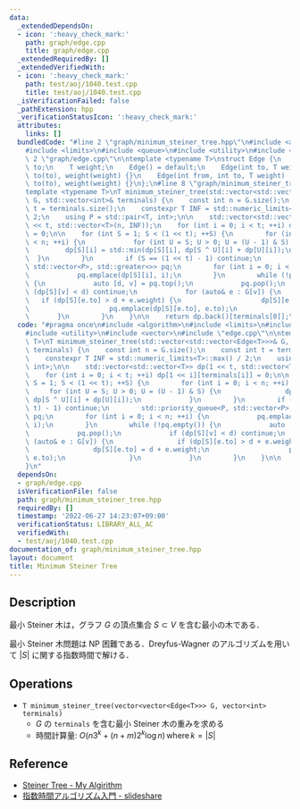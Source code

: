 ```yaml
---
data:
  _extendedDependsOn:
  - icon: ':heavy_check_mark:'
    path: graph/edge.cpp
    title: graph/edge.cpp
  _extendedRequiredBy: []
  _extendedVerifiedWith:
  - icon: ':heavy_check_mark:'
    path: test/aoj/1040.test.cpp
    title: test/aoj/1040.test.cpp
  _isVerificationFailed: false
  _pathExtension: hpp
  _verificationStatusIcon: ':heavy_check_mark:'
  attributes:
    links: []
  bundledCode: "#line 2 \"graph/minimum_steiner_tree.hpp\"\n#include <algorithm>\n\
    #include <limits>\n#include <queue>\n#include <utility>\n#include <vector>\n#line\
    \ 2 \"graph/edge.cpp\"\n\ntemplate <typename T>\nstruct Edge {\n    int from,\
    \ to;\n    T weight;\n    Edge() = default;\n    Edge(int to, T weight) : from(-1),\
    \ to(to), weight(weight) {}\n    Edge(int from, int to, T weight) : from(from),\
    \ to(to), weight(weight) {}\n};\n#line 8 \"graph/minimum_steiner_tree.hpp\"\n\n\
    template <typename T>\nT minimum_steiner_tree(std::vector<std::vector<Edge<T>>>&\
    \ G, std::vector<int>& terminals) {\n    const int n = G.size();\n    const int\
    \ t = terminals.size();\n    constexpr T INF = std::numeric_limits<T>::max() /\
    \ 2;\n    using P = std::pair<T, int>;\n\n    std::vector<std::vector<T>> dp(1\
    \ << t, std::vector<T>(n, INF));\n    for (int i = 0; i < t; ++i) dp[1 << i][terminals[i]]\
    \ = 0;\n\n    for (int S = 1; S < (1 << t); ++S) {\n        for (int i = 0; i\
    \ < n; ++i) {\n            for (int U = S; U > 0; U = (U - 1) & S) {\n       \
    \         dp[S][i] = std::min(dp[S][i], dp[S ^ U][i] + dp[U][i]);\n          \
    \  }\n        }\n        if (S == (1 << t) - 1) continue;\n        std::priority_queue<P,\
    \ std::vector<P>, std::greater<>> pq;\n        for (int i = 0; i < n; ++i) {\n\
    \            pq.emplace(dp[S][i], i);\n        }\n        while (!pq.empty())\
    \ {\n            auto [d, v] = pq.top();\n            pq.pop();\n            if\
    \ (dp[S][v] < d) continue;\n            for (auto& e : G[v]) {\n             \
    \   if (dp[S][e.to] > d + e.weight) {\n                    dp[S][e.to] = d + e.weight;\n\
    \                    pq.emplace(dp[S][e.to], e.to);\n                }\n     \
    \       }\n        }\n    }\n\n    return dp.back()[terminals[0]];\n}\n"
  code: "#pragma once\n#include <algorithm>\n#include <limits>\n#include <queue>\n\
    #include <utility>\n#include <vector>\n#include \"edge.cpp\"\n\ntemplate <typename\
    \ T>\nT minimum_steiner_tree(std::vector<std::vector<Edge<T>>>& G, std::vector<int>&\
    \ terminals) {\n    const int n = G.size();\n    const int t = terminals.size();\n\
    \    constexpr T INF = std::numeric_limits<T>::max() / 2;\n    using P = std::pair<T,\
    \ int>;\n\n    std::vector<std::vector<T>> dp(1 << t, std::vector<T>(n, INF));\n\
    \    for (int i = 0; i < t; ++i) dp[1 << i][terminals[i]] = 0;\n\n    for (int\
    \ S = 1; S < (1 << t); ++S) {\n        for (int i = 0; i < n; ++i) {\n       \
    \     for (int U = S; U > 0; U = (U - 1) & S) {\n                dp[S][i] = std::min(dp[S][i],\
    \ dp[S ^ U][i] + dp[U][i]);\n            }\n        }\n        if (S == (1 <<\
    \ t) - 1) continue;\n        std::priority_queue<P, std::vector<P>, std::greater<>>\
    \ pq;\n        for (int i = 0; i < n; ++i) {\n            pq.emplace(dp[S][i],\
    \ i);\n        }\n        while (!pq.empty()) {\n            auto [d, v] = pq.top();\n\
    \            pq.pop();\n            if (dp[S][v] < d) continue;\n            for\
    \ (auto& e : G[v]) {\n                if (dp[S][e.to] > d + e.weight) {\n    \
    \                dp[S][e.to] = d + e.weight;\n                    pq.emplace(dp[S][e.to],\
    \ e.to);\n                }\n            }\n        }\n    }\n\n    return dp.back()[terminals[0]];\n\
    }\n"
  dependsOn:
  - graph/edge.cpp
  isVerificationFile: false
  path: graph/minimum_steiner_tree.hpp
  requiredBy: []
  timestamp: '2022-06-27 14:23:07+09:00'
  verificationStatus: LIBRARY_ALL_AC
  verifiedWith:
  - test/aoj/1040.test.cpp
documentation_of: graph/minimum_steiner_tree.hpp
layout: document
title: Minimum Steiner Tree
---
```


## Description

最小 Steiner 木は，グラフ $G$ の頂点集合 $S \subset V$ を含む最小の木である．

最小 Steiner 木問題は NP 困難である．Dreyfus-Wagner のアルゴリズムを用いて $|S|$ に関する指数時間で解ける．

## Operations

- `T minimum_steiner_tree(vector<vector<Edge<T>>> G, vector<int> terminals)`
    - $G$ の `terminals` を含む最小 Steiner 木の重みを求める
    - 時間計算量: $O(n3^{k} + (n+m)2^k \log n)\,\text{where}\,k = |S|$

## Reference

- [Steiner Tree - My Algirithm](https://kopricky.github.io/code/Academic/steiner_tree.html)
- [指数時間アルゴリズム入門 - slideshare](https://www.slideshare.net/wata_orz/ss-12131479)